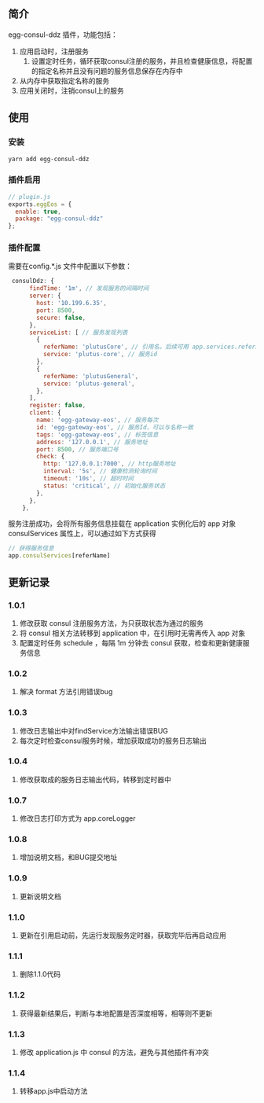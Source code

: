 ## 简介
egg-consul-ddz 插件，功能包括：
1. 应用启动时，注册服务
    1. 设置定时任务，循环获取consul注册的服务，并且检查健康信息，将配置的指定名称并且没有问题的服务信息保存在内存中
2. 从内存中获取指定名称的服务
3. 应用关闭时，注销consul上的服务

## 使用
### 安装
```
yarn add egg-consul-ddz
```

### 插件启用
```js
// plugin.js
exports.eggEos = {
  enable: true,
  package: "egg-consul-ddz"
};
```

### 插件配置
需要在config.*.js 文件中配置以下参数：
```js
 consulDdz: {
      findTime: '1m', // 发现服务的间隔时间
      server: {
        host: '10.199.6.35',
        port: 8500,
        secure: false,
      },
      serviceList: [ // 服务发现列表
        {
          referName: 'plutusCore', // 引用名，后续可用 app.services.referName 访问服务
          service: 'plutus-core', // 服务id
        },
        {
          referName: 'plutusGeneral',
          service: 'plutus-general',
        },
      ],
      register: false,
      client: {
        name: 'egg-gateway-eos', // 服务每次
        id: 'egg-gateway-eos', // 服务Id，可以与名称一致
        tags: 'egg-gateway-eos', // 标签信息
        address: '127.0.0.1', // 服务地址
        port: 8500, // 服务端口号
        check: {
          http: '127.0.0.1:7000', // http服务地址
          interval: '5s', // 健康检测轮询时间
          timeout: '10s', // 超时时间
          status: 'critical', // 初始化服务状态
        },
      },
    },
```

服务注册成功，会将所有服务信息挂载在 application 实例化后的 app 对象 consulServices 属性上，可以通过如下方式获得
```js
// 获得服务信息
app.consulServices[referName] 
```

## 更新记录
### 1.0.1
1. 修改获取 consul 注册服务方法，为只获取状态为通过的服务
2. 将 consul 相关方法转移到 application 中，在引用时无需再传入 app 对象
3. 配置定时任务 schedule ，每隔 1m 分钟去 consul 获取，检查和更新健康服务信息 

### 1.0.2
1. 解决 format 方法引用错误bug

### 1.0.3
1. 修改日志输出中对findService方法输出错误BUG
2. 每次定时检查consul服务时候，增加获取成功的服务日志输出

### 1.0.4
1. 修改获取成的服务日志输出代码，转移到定时器中

### 1.0.7
1. 修改日志打印方式为 app.coreLogger

### 1.0.8
1. 增加说明文档，和BUG提交地址

### 1.0.9
1. 更新说明文档

### 1.1.0
1. 更新在引用启动前，先运行发现服务定时器，获取完毕后再启动应用

### 1.1.1
1. 删除1.1.0代码

### 1.1.2
1. 获得最新结果后，判断与本地配置是否深度相等，相等则不更新

### 1.1.3
1. 修改 application.js 中 consul 的方法，避免与其他插件有冲突

### 1.1.4
1. 转移app.js中启动方法
